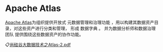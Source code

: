 # Apache Atlas

[Apache Atlas](https://atlas.apache.org/)为组织提供开放式 元数据管理和治理功能 ，用以构建其数据资产目录，对这些资产进行分类和管理，
形成 数据字典 。 并为数据分析师和数据治理团队 提供围绕这些数据资产的协作功能。

:clipboard:[尚硅谷大数据技术之Atlas-2.pdf](file/尚硅谷大数据技术之Atlas-2.pdf)
